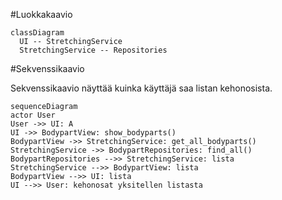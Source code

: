 #Luokkakaavio

```mermaid
classDiagram
  UI -- StretchingService
  StretchingService -- Repositories
```

#Sekvenssikaavio

Sekvenssikaavio näyttää kuinka käyttäjä saa listan kehonosista.

```mermaid
sequenceDiagram
actor User
User ->> UI: A
UI ->> BodypartView: show_bodyparts()
BodypartView ->> StretchingService: get_all_bodyparts()
StretchingService ->> BodypartRepositories: find_all()
BodypartRepositories -->> StretchingService: lista
StretchingService -->> BodypartView: lista
BodypartView -->> UI: lista
UI -->> User: kehonosat yksitellen listasta
```


